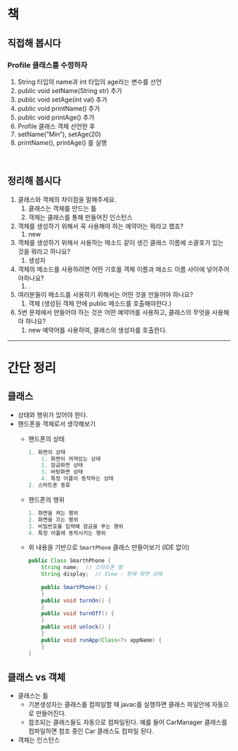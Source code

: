 # 책

## 직접해 봅시다

### Profile 클래스를 수정하자

1. String 타입의 name과 int 타입의 age라는 변수를 선언
2. public void setName(String str) 추가
3. public void setAge(int val) 추가
4. public void printName() 추가
5. public void printAge() 추가
6. Profile 클래스 객체 선언한 후
7. setName(”Min”), setAge(20)
8. printName(), printAge() 를 실행

<br/>

## 정리해 봅시다

1. 클래스와 객체의 차이점을 말해주세요.
    1. 클래스는 객체를 만드는 틀
    2. 객체는 클래스를 통해 만들어진 인스턴스
2. 객체를 생성하기 위해서 꼭 사용해야 하는 예약어는 뭐라고 했죠?
    1. new
3. 객체를 생성하기 위해서 사용하는 메소드 같이 생긴 클래스 이름에 소괄호가 있는 것을 뭐라고 하나요?
    1. 생성자
4. 객체의 메소드를 사용하려면 어떤 기호를 객체 이름과 메소드 이름 사이에 넣어주어야하나요?
    1. .
5. 여러분들이 메소드를 사용하기 위해서는 어떤 것을 만들어야 하나요?
    1. 객체 (생성된 객체 안에 public 메소드를 호출해야한다.)
6. 5번 문제에서 만들어야 하는 것은 어떤 예약어를 사용하고, 클래스의 무엇을 사용해야 하나요?
    1. new 예약어를 사용하여, 클래스의 생성자를 호출한다.

---

# 간단 정리

## 클래스

- 상태와 행위가 있어야 한다.
- 핸드폰을 객체로서 생각해보기
    - 핸드폰의 상태
        
        ```java
        1. 화면의 상태
        	1. 화면이 꺼져있는 상태
        	2. 잠금화면 상태
        	3. 바탕화면 상태
        	4. 특정 어플이 동작하는 상태
        2. 스마트폰 종류
        ```
        
    - 핸드폰의 행위
        
        ```java
        1. 화면을 켜는 행위
        2. 화면을 끄는 행위
        3. 비밀번호를 입력해 잠금을 푸는 행위
        4. 특정 어플에 동작시키는 행위
        ```
        
    - 위 내용을 기반으로 `SmartPhone` 클래스 만들어보기 (IDE 없이)
        
        ```java
        public Class SmarthPhone {
        	String name;  // 스마트폰 명
        	String display;  // View - 현재 화면 상태
        	
        	public SmartPhone() {
        	}
        	public void turnOn() {
        	}
        	public void turnOff() {
        	}
        	public void unlock() {
        	}
        	public void runApp(Class<?> appName) {
        	}
        }
        ```
        
    

## 클래스 vs 객체

- 클래스는 틀
    - 기본생성자는 클래스를 컴파일할 때 javac를 실행하면 클래스 파일안에 자동으로 만들어진다.
    - 참조되는 클래스들도 자동으로 컴파일된다. 예를 들어 CarManager 클래스를 컴파일하면 참조 중인 Car 클래스도 컴파일 된다.
- 객체는 인스턴스
